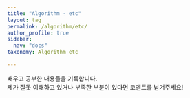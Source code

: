 ```yaml
---
title: "Algorithm - etc"
layout: tag
permalink: /algorithm/etc/
author_profile: true
sidebar:
  nav: "docs"
taxonomy: Algorithm etc

---
```


배우고 공부한 내용들을 기록합니다.  
제가 잘못 이해하고 있거나 부족한 부분이 있다면 코멘트를 남겨주세요!
